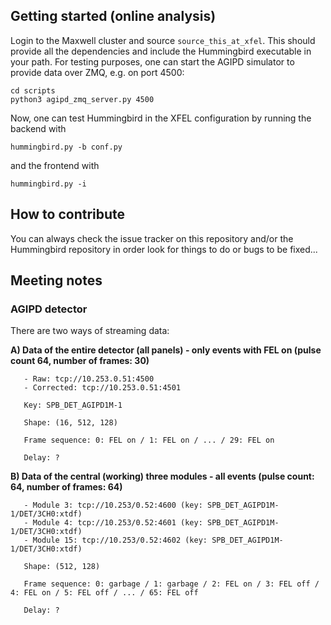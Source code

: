 ## Getting started (online analysis)
Login to the Maxwell cluster and source ```source_this_at_xfel```. This should provide all the dependencies and include the Hummingbird executable in your path. For testing purposes, one can start the AGIPD simulator to provide data over ZMQ, e.g. on port 4500:

```
cd scripts
python3 agipd_zmq_server.py 4500
```

Now, one can test Hummingbird in the XFEL configuration by running the backend with

```
hummingbird.py -b conf.py
```

and the frontend with 

```
hummingbird.py -i
```

## How to contribute
You can always check the issue tracker on this repository and/or the Hummingbird repository in order look for things to do or bugs to be fixed...

## Meeting notes

### AGIPD detector

There are two ways of streaming data:

__A) Data of the entire detector (all panels) - only events with FEL on (pulse count 64, number of frames: 30)__

       - Raw: tcp://10.253.0.51:4500 
       - Corrected: tcp://10.253.0.51:4501

       Key: SPB_DET_AGIPD1M-1

       Shape: (16, 512, 128)

       Frame sequence: 0: FEL on / 1: FEL on / ... / 29: FEL on

       Delay: ?

__B) Data of the central (working) three modules - all events (pulse count: 64, number of frames: 64)__

       - Module 3: tcp://10.253/0.52:4600 (key: SPB_DET_AGIPD1M-1/DET/3CH0:xtdf)
       - Module 4: tcp://10.253/0.52:4601 (key: SPB_DET_AGIPD1M-1/DET/3CH0:xtdf)
       - Module 15: tcp://10.253/0.52:4602 (key: SPB_DET_AGIPD1M-1/DET/3CH0:xtdf)

       Shape: (512, 128)

       Frame sequence: 0: garbage / 1: garbage / 2: FEL on / 3: FEL off / 4: FEL on / 5: FEL off / ... / 65: FEL off

       Delay: ?
